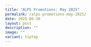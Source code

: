 ```yaml
---
title: "ALPS Promotions: May 2025"
permalink: /alps-promotions-may-2025/
date: 2025-06-30
layout: post
description: ""
image: ""
variant: tiptap
---
```

